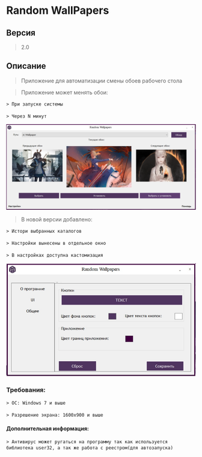 # Random WallPapers

## Версия
> 2.0

## Описание
> Приложение для автоматизации смены обоев рабочего стола 

> Приложение может менять обои: 

	> При запуске системы 

	> Через N минут

![MainImage](MainForm.png)

> В новой версии добавлено:
	
	> Истори выбранных каталогов

	> Настройки вынесены в отдельное окно

	> В настройках доступна кастомизация

![Properties](Prop.jpg)

### Требования:
	> ОС: Windows 7 и выше

	> Разрешение экрана: 1600x900 и выше


#### Дополнительная информация:

	> Антивирус может ругаться на программу так как используется библиотека user32, а так же работа с реестром(для автозапуска)
